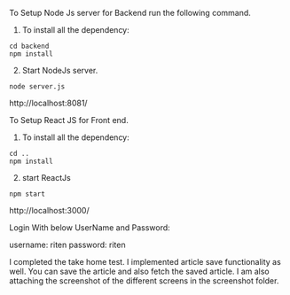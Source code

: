 To Setup Node Js server for Backend run the following command.

1) To install all the dependency:
```
cd backend
npm install
```

2) Start NodeJs server.
```
node server.js
```

http://localhost:8081/

To Setup React JS for Front end.

1) To install all the dependency:
```
cd ..
npm install
```

2) start ReactJs
```
npm start
```

http://localhost:3000/

Login With below UserName and Password:

username: riten
password: riten


I completed the take home test. I implemented article save functionality as well. You can save the article and also fetch the saved article. I am also attaching the screenshot of the different screens in the screenshot folder.

